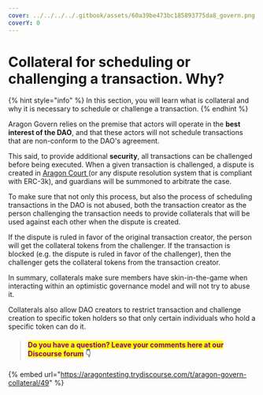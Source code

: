 ```yaml
---
cover: ../../../../.gitbook/assets/60a39be473bc185893775da8_govern.png
coverY: 0
---
```


# Collateral for scheduling or challenging a transaction. Why?

{% hint style="info" %}
In this section, you will learn what is collateral and why it is necessary to schedule or challenge a transaction.
{% endhint %}

Aragon Govern relies on the premise that actors will operate in the **best interest of the DAO**, and that these actors will not schedule transactions that are non-conform to the DAO's agreement.

This said, to provide additional **security**, all transactions can be challenged before being executed. When a given transaction is challenged, a dispute is created in [Aragon Court ](../../aragon-court/)(or any dispute resolution system that is compliant with ERC-3k), and guardians will be summoned to arbitrate the case.

To make sure that not only this process, but also the process of scheduling transactions in the DAO is not abused, both the transaction creator as the person challenging the transaction needs to provide collaterals that will be used against each other when the dispute is created.&#x20;

If the dispute is ruled in favor of the original transaction creator, the person will get the collateral tokens from the challenger. If the transaction is blocked (e.g. the dispute is ruled in favor of the challenger), then the challenger gets the collateral tokens from the transaction creator.

In summary, collaterals make sure members have skin-in-the-game when interacting within an optimistic governance model and will not try to abuse it.

Collaterals also allow DAO creators to restrict transaction and challenge creation to specific token holders so that only certain individuals who hold a specific token can do it.&#x20;



> #### <mark style="color:purple;">Do you have a question? Leave your comments here at our Discourse forum</mark> 👇

{% embed url="https://aragontesting.trydiscourse.com/t/aragon-govern-collateral/49" %}
